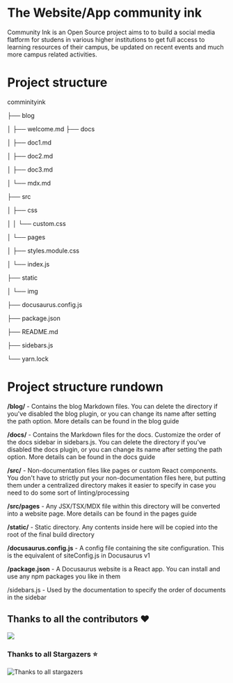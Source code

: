 # The Website/App community ink
Community Ink is an Open Source project aims to to build a social media flatform for studens in various higher institutions
to get full access to learning resources of their campus, be updated on recent events and much more campus related activities.  


# Project structure
comminityink

├── blog

│   ├── welcome.md
├── docs

│   ├── doc1.md

│   ├── doc2.md

│   ├── doc3.md

│   └── mdx.md

├── src

│   ├── css

│   │   └── custom.css

│   └── pages

│       ├── styles.module.css

│       └── index.js

├── static

│   └── img

├── docusaurus.config.js

├── package.json

├── README.md

├── sidebars.js

└── yarn.lock


# Project structure rundown

**/blog/** - Contains the blog Markdown files. You can delete the directory if you've disabled the blog plugin, or you can change its name after setting the path option. More details can be found in the blog guide

**/docs/** - Contains the Markdown files for the docs. Customize the order of the docs sidebar in sidebars.js. You can delete the directory if you've disabled the docs plugin, or you can change its name after setting the path option. More details can be found in the docs guide

**/src/** - Non-documentation files like pages or custom React components. You don't have to strictly put your non-documentation files here, but putting them under a centralized directory makes it easier to specify in case you need to do some sort of linting/processing

**/src/pages** - Any JSX/TSX/MDX file within this directory will be converted into a website page. More details can be found in the pages guide

**/static/** - Static directory. Any contents inside here will be copied into the root of the final build directory

**/docusaurus.config.js** - A config file containing the site configuration. This is the equivalent of siteConfig.js in Docusaurus v1

**/package.json** - A Docusaurus website is a React app. You can install and use any npm packages you like in them

/sidebars.js - Used by the documentation to specify the order of documents in the sidebar
## Thanks to all the contributors ❤️
<a href="https://github.com/open-source-learners/comminityink/graphs/contributors">
  <img src="https://contrib.rocks/image?repo=open-source-learners/comminityink" />
</a>

### Thanks to all Stargazers ⭐️

![Thanks to all stargazers](https://git-lister.onrender.com/api/stars/open-source-learners/comminityink?limit=15)

